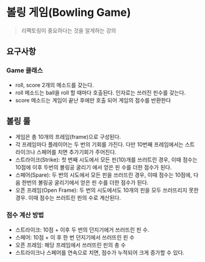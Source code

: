 # 볼링 게임(Bowling Game)

> 리팩토링이 중요하다는 것을 알게하는 강의

## 요구사항

### Game 클래스

* roll, score 2개의 메소드를 갖는다.
* roll 메소드는 ball을 roll 할 때마다 호출된다. 인자로는 쓰러진 핀수를 갖는다.
* score 메소드는 게임이 끝난 후에만 호출 되어 게임의 점수를 반환한다

## 볼링 룰

* 게임은 총 10개의 프레임(frame)으로 구성된다.
* 각 프레임마다 플레이어는 두 번의 기회를 가진다. 다만 10번째 프레임에서는 스트라이크나 스페어를 치면 추가기회가 주어진다.
* 스트라이크(Strike): 첫 번째 시도에서 모든 핀(10)개를 쓰러트린 경우, 이때 점수는 10점에 이후 두번의 볼링공 굴리기 에서 얻은 핀 수를 더한 점수가 된다.
* 스페어(Spare): 두 번의 시도에서 모든 핀을 쓰러뜨린 경우, 이때 점수는 10점에, 다음 한번의 볼링공 굴리기에서 얻은 핀 수를 더한 점수가 된다.
* 오픈 프레임(Open Frame): 두 번의 시도에서도 10개의 핀을 모두 쓰러뜨리지 못한 경우. 이때 점수는 쓰러트린 핀의 수로 계산된다.

### 점수 계산 방법

* 스트라이크: 10점 + 이후 두 번의 던지기에거 쓰러뜨린 핀 수.
* 스페어: 10점 + 이 후 한 번 던지기에서 쓰러뜨린 핀 수
* 오픈 프레임: 해당 프레임에서 쓰러뜨린 핀의 총 수
* 스트라이크나 스페어를 연속으로 치면, 점수가 누적되어 크게 증가할 수 있다.